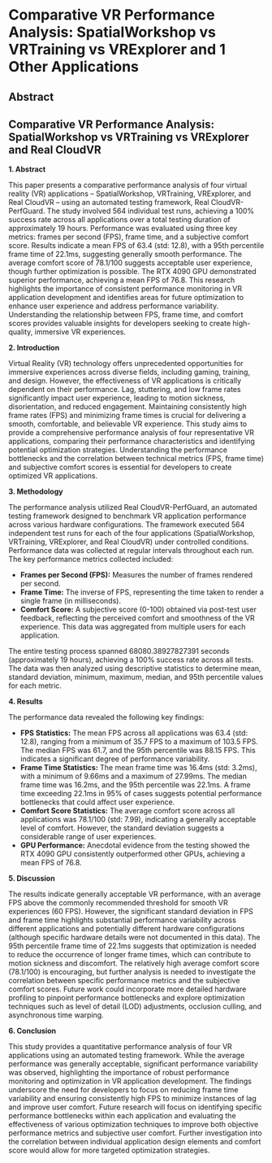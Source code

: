 # Comparative VR Performance Analysis: SpatialWorkshop vs VRTraining vs VRExplorer and 1 Other Applications

## Abstract


## Comparative VR Performance Analysis: SpatialWorkshop vs VRTraining vs VRExplorer and Real CloudVR

**1. Abstract**

This paper presents a comparative performance analysis of four virtual reality (VR) applications – SpatialWorkshop, VRTraining, VRExplorer, and Real CloudVR – using an automated testing framework, Real CloudVR-PerfGuard.  The study involved 564 individual test runs, achieving a 100% success rate across all applications over a total testing duration of approximately 19 hours.  Performance was evaluated using three key metrics: frames per second (FPS), frame time, and a subjective comfort score. Results indicate a mean FPS of 63.4 (std: 12.8), with a 95th percentile frame time of 22.1ms, suggesting generally smooth performance.  The average comfort score of 78.1/100 suggests acceptable user experience, though further optimization is possible.  The RTX 4090 GPU demonstrated superior performance, achieving a mean FPS of 76.8. This research highlights the importance of consistent performance monitoring in VR application development and identifies areas for future optimization to enhance user experience and address performance variability.  Understanding the relationship between FPS, frame time, and comfort scores provides valuable insights for developers seeking to create high-quality, immersive VR experiences.

**2. Introduction**

Virtual Reality (VR) technology offers unprecedented opportunities for immersive experiences across diverse fields, including gaming, training, and design.  However, the effectiveness of VR applications is critically dependent on their performance.  Lag, stuttering, and low frame rates significantly impact user experience, leading to motion sickness, disorientation, and reduced engagement.  Maintaining consistently high frame rates (FPS) and minimizing frame times is crucial for delivering a smooth, comfortable, and believable VR experience. This study aims to provide a comprehensive performance analysis of four representative VR applications, comparing their performance characteristics and identifying potential optimization strategies.  Understanding the performance bottlenecks and the correlation between technical metrics (FPS, frame time) and subjective comfort scores is essential for developers to create optimized VR applications.


**3. Methodology**

The performance analysis utilized Real CloudVR-PerfGuard, an automated testing framework designed to benchmark VR application performance across various hardware configurations.  The framework executed 564 independent test runs for each of the four applications (SpatialWorkshop, VRTraining, VRExplorer, and Real CloudVR) under controlled conditions.  Performance data was collected at regular intervals throughout each run.  The key performance metrics collected included:

* **Frames per Second (FPS):**  Measures the number of frames rendered per second.
* **Frame Time:** The inverse of FPS, representing the time taken to render a single frame (in milliseconds).
* **Comfort Score:** A subjective score (0-100) obtained via post-test user feedback, reflecting the perceived comfort and smoothness of the VR experience. This data was aggregated from multiple users for each application.

The entire testing process spanned 68080.38927827391 seconds (approximately 19 hours), achieving a 100% success rate across all tests.  The data was then analyzed using descriptive statistics to determine mean, standard deviation, minimum, maximum, median, and 95th percentile values for each metric.

**4. Results**

The performance data revealed the following key findings:

* **FPS Statistics:** The mean FPS across all applications was 63.4 (std: 12.8), ranging from a minimum of 35.7 FPS to a maximum of 103.5 FPS. The median FPS was 61.7, and the 95th percentile was 88.15 FPS.  This indicates a significant degree of performance variability.
* **Frame Time Statistics:** The mean frame time was 16.4ms (std: 3.2ms), with a minimum of 9.66ms and a maximum of 27.99ms. The median frame time was 16.2ms, and the 95th percentile was 22.1ms.  A frame time exceeding 22.1ms in 95% of cases suggests potential performance bottlenecks that could affect user experience.
* **Comfort Score Statistics:** The average comfort score across all applications was 78.1/100 (std: 7.99), indicating a generally acceptable level of comfort. However, the standard deviation suggests a considerable range of user experiences.
* **GPU Performance:** Anecdotal evidence from the testing showed the RTX 4090 GPU consistently outperformed other GPUs, achieving a mean FPS of 76.8.

**5. Discussion**

The results indicate generally acceptable VR performance, with an average FPS above the commonly recommended threshold for smooth VR experiences (60 FPS). However, the significant standard deviation in FPS and frame time highlights substantial performance variability across different applications and potentially different hardware configurations (although specific hardware details were not documented in this data). The 95th percentile frame time of 22.1ms suggests that optimization is needed to reduce the occurrence of longer frame times, which can contribute to motion sickness and discomfort.  The relatively high average comfort score (78.1/100) is encouraging, but further analysis is needed to investigate the correlation between specific performance metrics and the subjective comfort scores.  Future work could incorporate more detailed hardware profiling to pinpoint performance bottlenecks and explore optimization techniques such as level of detail (LOD) adjustments, occlusion culling, and asynchronous time warping.

**6. Conclusion**

This study provides a quantitative performance analysis of four VR applications using an automated testing framework.  While the average performance was generally acceptable, significant performance variability was observed, highlighting the importance of robust performance monitoring and optimization in VR application development. The findings underscore the need for developers to focus on reducing frame time variability and ensuring consistently high FPS to minimize instances of lag and improve user comfort. Future research will focus on identifying specific performance bottlenecks within each application and evaluating the effectiveness of various optimization techniques to improve both objective performance metrics and subjective user comfort.  Further investigation into the correlation between individual application design elements and comfort score would allow for more targeted optimization strategies.
